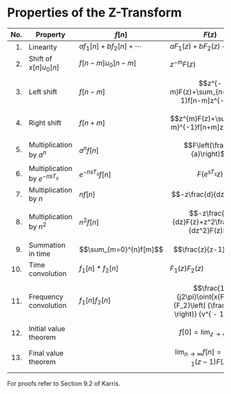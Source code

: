 # Properties of the Z-Transform

| No. | **Property** | $f[n]$ | $F(z)$ |
|----:|----------|--------|--------------|
| 1.   | Linearity | $af_1[n]+bf_2[n]+\cdots$ | $aF_1(z)+bF_2(z)+\cdots$ |
| 2.  | Shift of $x[n]u_0[n]$ | $f[n-m]u_0[n-m]$ | $z^{-m}F(z)$ |
| 3.  | Left shift | $f[n-m]$ | $$z^{-m}F(z)+\sum_{n=0}^{m-1}f[n-m]z^{-n}$$ |
| 4.  | Right shift | $f[n+m]$ | $$z^{m}F(z)+\sum_{n=-m}^{-1}f[n+m]z^{-n}$$  |
| 5.  | Multiplication by $a^n$ | $a^nf[n]$ | $$F\left(\frac{z}{a}\right)$$ |
| 6.  | Multiplication by $e^{-nsT_s}$ | $e^{-nsT_s}f[n]$ | $$F\left(e^{sT_s}z\right)$$ |
| 7.  | Multiplication by $n$ | $nf[n]$ | $$-z\frac{d}{dz}F(z)$$ |
| 8.  | Multiplication by $n^2$ | $n^2f[n]$ | $$-z\frac{d}{dz}F(z)+z^2\frac{d^2}{dz^2}F(z)$$ |
| 9.  | Summation in time | $$\sum_{m=0}^{n}f[m]$$ | $$\frac{z}{z-1}F(z)$$ |
| 10. | Time convolution | $f_1[n]*f_2[n]$ | $F_1(z)F_2(z)$ |
| 11. | Frequency convolution | $f_1[n]f_2[n]$ | $$\frac{1}{j2\pi}\oint{x{F_1}(v){F_2}\left( {\frac{z}{v}} \right)} {v^{ - 1}}dv$$ |
| 12. | Initial value theorem |  | $$f[0]=\lim_{z\to\infty}F(z)$$ |
| 13. | Final value theorem |  | $$\lim_{n\to\infty}f[n]=\lim_{z\to 1}(z-1)F(z)$$ |


For proofs refer to Section 9.2 of Karris.
